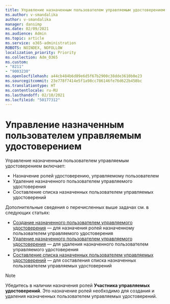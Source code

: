 ```yaml
---
title: Управление назначенным пользователем управляемым удостоверением
ms.author: v-smandalika
author: v-smandalika
manager: dansimp
ms.date: 02/09/2021
ms.audience: Admin
ms.topic: article
ms.service: o365-administration
ROBOTS: NOINDEX, NOFOLLOW
localization_priority: Priority
ms.collection: Adm_O365
ms.custom:
- "8211"
- "9003230"
ms.openlocfilehash: a44cb484b6d89e6d5f67b2900c38dde3610b0e23
ms.sourcegitcommit: 23e778f7414e5f1a98cc786146fe76d622b458bc
ms.translationtype: HT
ms.contentlocale: ru-RU
ms.lasthandoff: 02/10/2021
ms.locfileid: "50177312"
---
```

# <a name="manage-a-user-assigned-managed-identity"></a>Управление назначенным пользователем управляемым удостоверением

Управление назначенным пользователем управляемым удостоверением включает:

- Назначение ролей удостоверению, управляемому пользователем
- Удаление назначенного пользователем управляемого удостоверения
- Составление списка назначенных пользователем управляемых удостоверений

Дополнительные сведения о перечисленных выше задачах см. в следующих статьях:

- [Создание назначенного пользователем управляемого удостоверения](https://docs.microsoft.com/azure/active-directory/managed-identities-azure-resources/how-to-manage-ua-identity-portal) — для назначения ролей назначенному пользователем управляемого удостоверения
- [Удаление назначенного пользователем управляемого удостоверения](https://docs.microsoft.com/azure/active-directory/managed-identities-azure-resources/how-to-manage-ua-identity-portal) — для удаления назначенного пользователем управляемого удостоверения
- [Составление списка назначенных пользователем управляемых удостоверений](https://docs.microsoft.com/azure/active-directory/managed-identities-azure-resources/how-to-manage-ua-identity-portal) — для составления списка назначенных пользователем управляемых удостоверений

> [!NOTE]
> Убедитесь в наличии назначения ролей **Участника управляемых удостоверений**. Это назначение ролей необходимо для создания и удаления назначенных пользователем управляемых удостоверений.
